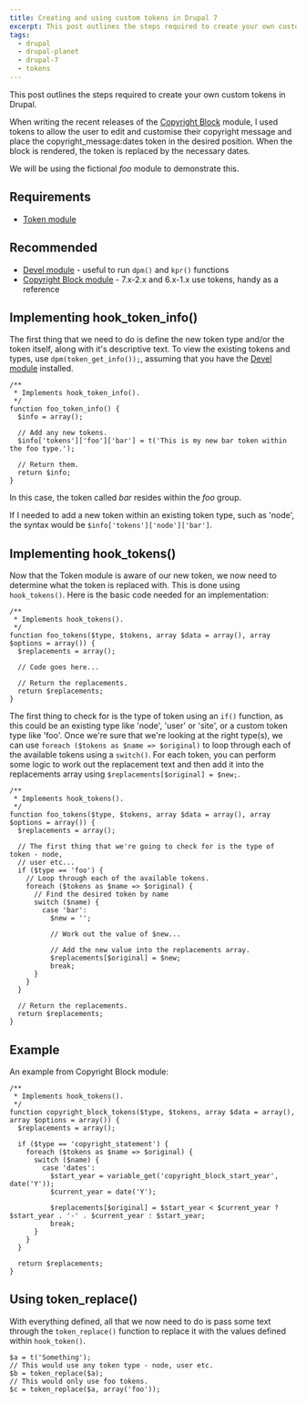 ```yaml
---
title: Creating and using custom tokens in Drupal 7
excerpt: This post outlines the steps required to create your own custom tokens in Drupal.
tags:
  - drupal
  - drupal-planet
  - drupal-7
  - tokens
---
```

This post outlines the steps required to create your own custom tokens in Drupal.

When writing the recent releases of the [Copyright Block](http://drupal.org/project/copyright_block) module, I used tokens to allow the user to edit and customise their copyright message and place the copyright_message:dates token in the desired position. When the block is rendered, the token is replaced by the necessary dates.

We will be using the fictional *foo* module to demonstrate this.

## Requirements

* [Token module](http://drupal.org/project/token)

## Recommended

* [Devel module](http://drupal.org/project/devel) - useful to run `dpm()` and `kpr()` functions
* [Copyright Block module](http://drupal.org/project/copyright_block) - 7.x-2.x and 6.x-1.x use tokens, handy as a reference

## Implementing hook_token_info()

The first thing that we need to do is define the new token type and/or the token itself, along with it's descriptive text. To view the existing tokens and types, use `dpm(token_get_info());`, assuming that you have the [Devel module](http://drupal.org/project/devel) installed.

```language-php
/**
 * Implements hook_token_info().
 */
function foo_token_info() {
  $info = array();

  // Add any new tokens.
  $info['tokens']['foo']['bar'] = t('This is my new bar token within the foo type.');

  // Return them.
  return $info;
}
```

In this case, the token called *bar* resides within the *foo* group.

If I needed to add a new token within an existing token type, such as 'node', the syntax would be `$info['tokens']['node']['bar']`.

## Implementing hook_tokens()

Now that the Token module is aware of our new token, we now need to determine what the token is replaced with. This is done using `hook_tokens()`. Here is the basic code needed for an implementation:

```language-php
/**
 * Implements hook_tokens().
 */
function foo_tokens($type, $tokens, array $data = array(), array $options = array()) {
  $replacements = array();

  // Code goes here...

  // Return the replacements.
  return $replacements;
}
```

The first thing to check for is the type of token using an `if()` function, as this could be an existing type like 'node', 'user' or 'site', or a custom token type like 'foo'. Once we're sure that we're looking at the right type(s), we can use `foreach ($tokens as $name => $original)` to loop through each of the available tokens using a `switch()`. For each token, you can perform some logic to work out the replacement text and then add it into the replacements array using `$replacements[$original] = $new;`.

```language-php
/**
 * Implements hook_tokens().
 */
function foo_tokens($type, $tokens, array $data = array(), array $options = array()) {
  $replacements = array();

  // The first thing that we're going to check for is the type of token - node,
  // user etc...
  if ($type == 'foo') {
    // Loop through each of the available tokens.
    foreach ($tokens as $name => $original) {
      // Find the desired token by name
      switch ($name) {
        case 'bar':
          $new = '';

          // Work out the value of $new...

          // Add the new value into the replacements array.
          $replacements[$original] = $new;
          break;
      }
    }
  }

  // Return the replacements.
  return $replacements;
}
```

## Example

An example from Copyright Block module:

```language-php
/**
 * Implements hook_tokens().
 */
function copyright_block_tokens($type, $tokens, array $data = array(), array $options = array()) {
  $replacements = array();

  if ($type == 'copyright_statement') {
    foreach ($tokens as $name => $original) {
      switch ($name) {
        case 'dates':
          $start_year = variable_get('copyright_block_start_year', date('Y'));
          $current_year = date('Y');

          $replacements[$original] = $start_year < $current_year ? $start_year . '-' . $current_year : $start_year;
          break;
      }
    }
  }

  return $replacements;
}
```

## Using token_replace()

With everything defined, all that we now need to do is pass some text through the `token_replace()` function to replace it with the values defined within `hook_token()`.

```language-php
$a = t('Something');
// This would use any token type - node, user etc.
$b = token_replace($a);
// This would only use foo tokens.
$c = token_replace($a, array('foo'));
```
